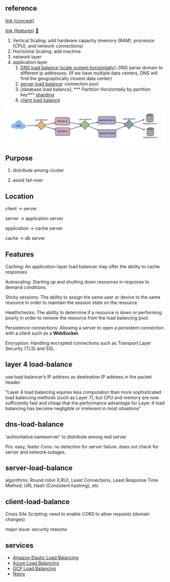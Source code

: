 ## reference

[link (concept)](https://charlieinden.github.io/System-Design/2018-06-09_System-Design--Chapter-3--Load-Balancing-e1c89148e37.html)

[link (features)](https://www.enjoyalgorithms.com/blog/load-balancers-in-system-design) [🔗](#features)

1. Vertical Scaling: add hardware capacity (memory (RAM), processor (CPU), and network connections)
2. Horizontal Scaling: add machine 
3. network layer
4. application layer
    1) [DNS load balance (scale system horizontally)](#dns-load-balance): DNS parse domain to different ip addresses. (If we have multiple data centers, DNS will find the geographically closest data center)
    2) [server load balance](#server-load-balance): connection pool
    3) [database load balance]: *** Partition Horizontally by  partition key*** [sharding](sharding.md)
    4) [client load balance](#client-load-balance)


![load-balancer](pics/load-balancer.png)

## Purpose
1. distribute among cluster

2. avoid fail-over

## Location

client -> server

server -> application server

application -> cache server

cache -> db server

## Features 

Caching: An application-layer load balancer may offer the ability to cache responses

Autoscaling: Starting up and shutting down resources in response to demand conditions.

Sticky sessions: The ability to assign the same user or device to the same resource in order to maintain the session state on the resource.

Healthchecks: The ability to determine if a resource is down or performing poorly in order to remove the resource from the load balancing pool.

Persistence connections: Allowing a server to open a persistent connection with a client such as a **WebSocket**.

Encryption: Handling encrypted connections such as Transport Layer Security (TLS) and SSL.



## layer 4 load-balance
use  load balancer’s IP address as destination IP address  in the packet header

"Layer 4 load balancing equires less computation than more sophisticated load balancing methods (such as Layer 7), but CPU and memory are now sufficiently fast and cheap that the performance advantage for Layer 4 load balancing has become negligible or irrelevant in most situations"


## dns-load-balance
'authoritative nameserver' to distribute among real server

Pro: easy, faster
Cons:  no detection for server failure.  does not check for server and network outages.


## server-load-balance

algorithms: 
Round robin (LRU), Least Connections,  Least Response Time Method, URL Hash (Consistent hashing),  etc


## client-load-balance
Cross Site Scripting: need to enable CORS to allow requests (domain changes)

major issue: security reasons


## services 


- [Amazon Elastic Load Balancing](https://aws.amazon.com/elasticloadbalancing)
- [Azure Load Balancing](https://azure.microsoft.com/en-in/services/load-balancer)
- [GCP Load Balancing](https://cloud.google.com/load-balancing)
- [Nginx](https://www.nginx.com)